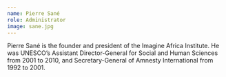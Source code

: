 ```yaml
---
name: Pierre Sané
role: Administrator
image: sane.jpg
---
```


Pierre Sané is the founder and president of the Imagine Africa Institute. He was UNESCO’s Assistant Director-General for Social and Human Sciences from 2001 to 2010, and Secretary-General of Amnesty International from 1992 to 2001.
